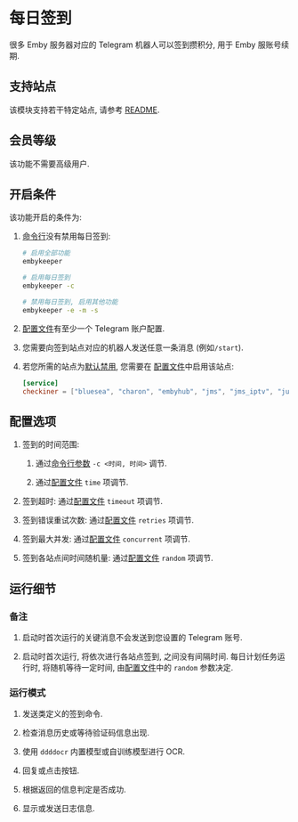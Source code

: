 # 每日签到

很多 Emby 服务器对应的 Telegram 机器人可以签到攒积分, 用于 Emby 服账号续期.

## 支持站点

该模块支持若干特定站点, 请参考 [README](https://github.com/emby-keeper/emby-keeper/blob/main/README.md#%E5%8A%9F%E8%83%BD).

## 会员等级

该功能不需要高级用户.

## 开启条件

该功能开启的条件为:

1. [命令行](/guide/命令行参数#%E5%8F%82%E6%95%B0%E8%AF%B4%E6%98%8E)没有禁用每日签到:

   ```bash
   # 启用全部功能
   embykeeper

   # 启用每日签到
   embykeeper -c

   # 禁用每日签到, 启用其他功能
   embykeeper -e -m -s
   ```

2. [配置文件](/guide/配置文件#%E9%85%8D%E7%BD%AE%E6%8C%87%E5%8D%97)有至少一个 Telegram 账户配置.

3. 您需要向签到站点对应的机器人发送任意一条消息 (例如`/start`).

4. 若您所需的站点为[默认禁用](https://github.com/emby-keeper/emby-keeper/blob/main/README.md#%E5%8A%9F%E8%83%BD), 您需要在 [配置文件](/guide/配置文件#service-%E5%AD%90%E9%A1%B9)中启用该站点:

   ```toml
   [service]
   checkiner = ["bluesea", "charon", "embyhub", "jms", "jms_iptv", "judog", "ljyy", "magic", "misty", "nebula", "peach", "pornemby", "singularity", "sssq", "temby", "terminus", "zhipian"]
   ```

## 配置选项

1. 签到的时间范围:

   1. 通过[命令行参数](/guide/命令行参数#%E5%8F%82%E6%95%B0%E8%AF%B4%E6%98%8E) `-c <时间, 时间>` 调节.

   2. 通过[配置文件](/guide/配置文件#%E9%A1%B6%E7%BA%A7%E9%A1%B9%E7%9B%AE) `time` 项调节.

2. 签到超时: 通过[配置文件](/guide/配置文件#%E9%A1%B6%E7%BA%A7%E9%A1%B9%E7%9B%AE) `timeout` 项调节.

3. 签到错误重试次数: 通过[配置文件](/guide/配置文件#%E9%A1%B6%E7%BA%A7%E9%A1%B9%E7%9B%AE) `retries` 项调节.

4. 签到最大并发: 通过[配置文件](/guide/配置文件#%E9%A1%B6%E7%BA%A7%E9%A1%B9%E7%9B%AE) `concurrent` 项调节.

5. 签到各站点间时间随机量: 通过[配置文件](/guide/配置文件#%E9%A1%B6%E7%BA%A7%E9%A1%B9%E7%9B%AE) `random` 项调节.

## 运行细节

### 备注

1. 启动时首次运行的关键消息不会发送到您设置的 Telegram 账号.

2. 启动时首次运行, 将依次进行各站点签到, 之间没有间隔时间. 每日计划任务运行时, 将随机等待一定时间, 由[配置文件](/guide/配置文件#%E9%A1%B6%E7%BA%A7%E9%A1%B9%E7%9B%AE)中的 `random` 参数决定.

### 运行模式

1. 发送类定义的签到命令.

2. 检查消息历史或等待验证码信息出现.

3. 使用 `ddddocr` 内置模型或自训练模型进行 OCR.

4. 回复或点击按钮.

5. 根据返回的信息判定是否成功.

6. 显示或发送日志信息.
